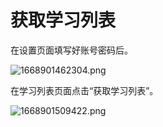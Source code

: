 # 获取学习列表
在设置页面填写好账号密码后。

![1668901462304.png](https://p2.myzwq.com/i/2022/11/20/63796a593f009.png)

在学习列表页面点击“获取学习列表”。

![1668901509422.png](https://p2.myzwq.com/i/2022/11/20/63796a8830059.png)
